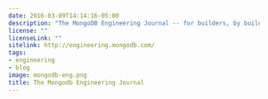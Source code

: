 ```yaml
---
date: 2016-03-09T14:14:16-05:00
description: "The MongoDB Engineering Journal -- for builders, by builders."
license: ""
licenseLink: ""
sitelink: http://engineering.mongodb.com/
tags:
- engineering
- blog
image: mongodb-eng.png
title: The Mongodb Engineering Journal
---
```


